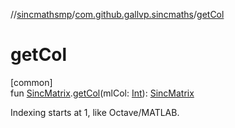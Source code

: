 //[sincmathsmp](../../index.md)/[com.github.gallvp.sincmaths](index.md)/[getCol](get-col.md)

# getCol

[common]\
fun [SincMatrix](-sinc-matrix/index.md).[getCol](get-col.md)(mlCol: [Int](https://kotlinlang.org/api/latest/jvm/stdlib/kotlin/-int/index.html)): [SincMatrix](-sinc-matrix/index.md)

Indexing starts at 1, like Octave/MATLAB.
